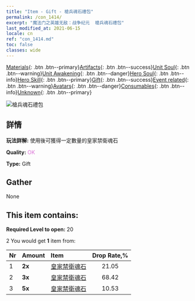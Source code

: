 ```yaml
---
title: "Item - Gift - 槍兵魂石禮包"
permalink: /con_1414/
excerpt: "魔法门之英雄无敌：战争纪元  槍兵魂石禮包"
last_modified_at: 2021-06-15
locale: cn
ref: "con_1414.md"
toc: false
classes: wide
---
```

 [Materials](/ItemsCN/){: .btn .btn--primary}[Artifacts](/ItemsCN/Artifacts/){: .btn .btn--success}[Unit Soul](/ItemsCN/UnitSoul/){: .btn .btn--warning}[Unit Awakening](/ItemsCN/UnitAwakening/){: .btn .btn--danger}[Hero Soul](/ItemsCN/HeroSoul/){: .btn .btn--info}[Hero Skill](/ItemsCN/HeroSkill/){: .btn .btn--primary}[Gift](/ItemsCN/Gift/){: .btn .btn--success}[Event related](/ItemsCN/Events/){: .btn .btn--warning}[Avatars](/ItemsCN/Avatars/){: .btn .btn--danger}[Consumables](/ItemsCN/Consumables/){: .btn .btn--info}[Unknown](/ItemsCN/Unknown/){: .btn .btn--primary}

 ![槍兵魂石禮包](/images/t/i_907028.png)

## 詳情
 **玩法詳解:** 使用後可獲得一定數量的皇家禁衛魂石

 **Quality:** <span style="color: #DA70D6">OK</span>

 **Type:** Gift

## Gather

  None

## This item contains:

 **Required Level to open:** 20

 2 You would get **1** item  from:

  | Nr | Amount |     Item    | Drop Rate,% |
  |:---|:-------|:------------|:---------:|
  | 1 |  **2x** | [皇家禁衛魂石](/cn/Items/unt_282/) | 21.05 | 
  | 2 |  **3x** | [皇家禁衛魂石](/cn/Items/unt_282/) | 68.42 | 
  | 3 |  **5x** | [皇家禁衛魂石](/cn/Items/unt_282/) | 10.53 | 

